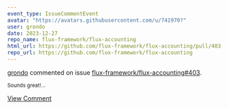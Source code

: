 ```yaml
---
event_type: IssueCommentEvent
avatar: "https://avatars.githubusercontent.com/u/741970?"
user: grondo
date: 2023-12-27
repo_name: flux-framework/flux-accounting
html_url: https://github.com/flux-framework/flux-accounting/pull/403
repo_url: https://github.com/flux-framework/flux-accounting
---
```


<a href='https://github.com/grondo' target='_blank'>grondo</a> commented on issue <a href='https://github.com/flux-framework/flux-accounting/pull/403' target='_blank'>flux-framework/flux-accounting#403</a>.

<small>Sounds great!...</small>

<a href='https://github.com/flux-framework/flux-accounting/pull/403' target='_blank'>View Comment</a>